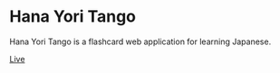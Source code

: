 # Hana Yori Tango

Hana Yori Tango is a flashcard web application for learning Japanese.

[Live](http://www.dango.us)
